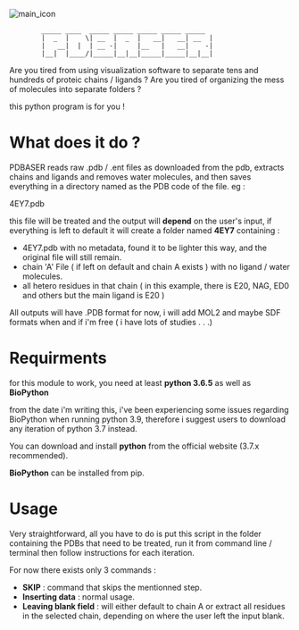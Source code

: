 ![main_icon](/PDBASER/tree/main/GUI/icon.PNG)




                                                    
            _____ ____  _____ _____ _____ _____ _____ 
            |  _  |    \| __  |  _  |   __|   __| __  |
            |   __|  |  | __ -|     |__   |   __|    -|
            |__|  |____/|_____|__|__|_____|_____|__|__|
                                                    



Are you tired from using visualization software to separate tens and hundreds of proteic chains / ligands ?
Are you tired of organizing the mess of molecules into separate folders ?

this python program is for you !


# What does it do ?

PDBASER reads raw .pdb / .ent files as downloaded from the pdb, extracts chains and ligands and removes water molecules, and then saves everything in a directory named as the PDB code of the file. eg :

4EY7.pdb

this file will be treated and the output will **depend** on the user's input, if everything is left to default it will create a folder named **4EY7** containing :

- 4EY7.pdb with no metadata, found it to be lighter this way, and the original file will still remain.
- chain 'A' File ( if left on default and chain A exists ) with no ligand / water molecules.
- all hetero residues in that chain ( in this example, there is E20, NAG, ED0 and others but the main ligand is E20 )

All outputs will have .PDB format for now, i will add MOL2 and maybe SDF formats when and if i'm free ( i have lots of studies . . .)



# Requirments

for this module to work, you need at least **python 3.6.5** as well as **BioPython**

from the date i'm writing this, i've been experiencing some issues regarding BioPython when running python 3.9, therefore i suggest users to download any iteration of python 3.7 instead.

You can download and install **python** from the official website (3.7.x recommended).

**BioPython** can be installed from pip.

# Usage

Very straightforward, all you have to do is put this script in the folder containing the PDBs that need to be treated, run it from command line / terminal then follow instructions for each iteration.

For now there exists only 3 commands :

- **SKIP** : command that skips the mentionned step.
- **Inserting data** : normal usage.
- **Leaving blank field** : will either default to chain A or extract all residues in the selected chain, depending on where the user left the input blank.

